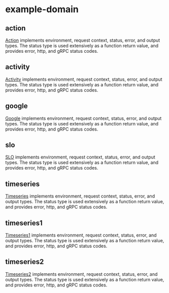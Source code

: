 # example-domain

## action
[Action][actionpkg] implements environment, request context, status, error, and output types. The status type is used extensively as a function return value, and provides error, http, and gRPC status codes. 

## activity
[Activity][activitypkg] implements environment, request context, status, error, and output types. The status type is used extensively as a function return value, and provides error, http, and gRPC status codes. 

## google
[Google][googlepkg] implements environment, request context, status, error, and output types. The status type is used extensively as a function return value, and provides error, http, and gRPC status codes. 

## slo
[SLO][slopkg] implements environment, request context, status, error, and output types. The status type is used extensively as a function return value, and provides error, http, and gRPC status codes. 

## timeseries
[Timeseries][timeseriespkg] implements environment, request context, status, error, and output types. The status type is used extensively as a function return value, and provides error, http, and gRPC status codes. 

## timeseries1
[Timeseries1][timeseries1pkg] implements environment, request context, status, error, and output types. The status type is used extensively as a function return value, and provides error, http, and gRPC status codes. 

## timeseries2
[Timeseries2][timeseries2pkg] implements environment, request context, status, error, and output types. The status type is used extensively as a function return value, and provides error, http, and gRPC status codes. 

[actionpkg]: <https://pkg.go.dev/github.com/advanced-go/example-domain/action>
[activitypkg]: <https://pkg.go.dev/github.com/advanced-go/example-domain/activity>
[googlepkg]: <https://pkg.go.dev/github.com/advanced-go/example-domain/google>
[slopkg]: <https://pkg.go.dev/github.com/advanced-go/example-domain/slo>
[timeseriespkg]: <https://pkg.go.dev/github.com/advanced-go/example-domain/timeseries>
[timeseries1pkg]: <https://pkg.go.dev/github.com/advanced-go/example-domain/timeseries1>
[timeseries2pkg]: <https://pkg.go.dev/github.com/advanced-go/example-domain/timeseries2>



